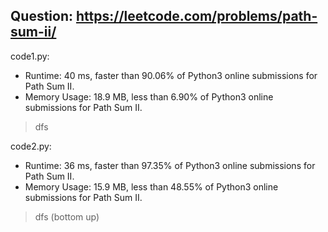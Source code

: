 ## Question: https://leetcode.com/problems/path-sum-ii/

code1.py:
* Runtime: 40 ms, faster than 90.06% of Python3 online submissions for Path Sum II.
* Memory Usage: 18.9 MB, less than 6.90% of Python3 online submissions for Path Sum II.
> dfs

code2.py:
* Runtime: 36 ms, faster than 97.35% of Python3 online submissions for Path Sum II.
* Memory Usage: 15.9 MB, less than 48.55% of Python3 online submissions for Path Sum II.
> dfs (bottom up)